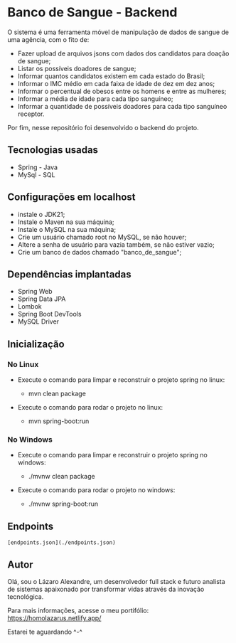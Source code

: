 # Banco de Sangue - Backend

O sistema é uma ferramenta móvel de manipulação de dados de sangue de uma agência, com o fito de:

- Fazer upload de arquivos jsons com dados dos candidatos para doação de sangue;
- Listar os possíveis doadores de sangue;
- Informar quantos candidatos existem em cada estado do Brasil;
- Informar o IMC médio em cada faixa de idade de dez em dez anos;
- Informar o percentual de obesos entre os homens e entre as mulheres;
- Informar a média de idade para cada tipo sanguíneo;
- Informar a quantidade de possíveis doadores para cada tipo sanguíneo receptor.

Por fim, nesse repositório foi desenvolvido o backend do projeto.

## Tecnologias usadas

- Spring - Java
- MySql - SQL

## Configurações em localhost
    
  - instale o JDK21; 
  - Instale o Maven na sua máquina;
  - Instale o MySQL na sua máquina;
  - Crie um usuário chamado root no MySQL, se não houver;
  - Altere a senha de usuário para vazia também, se não estiver vazio;
  - Crie um banco de dados chamado "banco_de_sangue";

## Dependências implantadas

- Spring Web
- Spring Data JPA
- Lombok
- Spring Boot DevTools
- MySQL Driver

## Inicialização

### No Linux
        
  - Execute o comando para limpar e reconstruir o projeto spring no linux:
    - mvn clean package
    
  - Execute o comando para rodar o projeto no linux:
    - mvn spring-boot:run


### No Windows

  - Execute o comando para limpar e reconstruir o projeto spring no windows:
    -  ./mvnw clean package
        
  - Execute o comando para rodar o projeto no windows:
    - ./mvnw spring-boot:run

## Endpoints

    [endpoints.json](./endpoints.json)
    
## Autor

Olá, sou o Lázaro Alexandre, um desenvolvedor full stack e futuro analista de sistemas apaixonado por transformar vidas através da inovação tecnológica.

Para mais informações, acesse o meu portifólio: https://homolazarus.netlify.app/

Estarei te aguardando ^-^